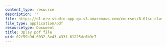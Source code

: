 ```yaml
---
content_type: resource
description: ''
file: https://ol-ocw-studio-app-qa.s3.amazonaws.com/courses/8-01sc-classical-mechanics-fall-2016/02f59b9d60328e43433f61225dc6b9c7_NbXDgm7UyVM.pdf
file_type: application/pdf
resourcetype: Document
title: 3play pdf file
uid: 02f59b9d-6032-8e43-433f-61225dc6b9c7
---
```

